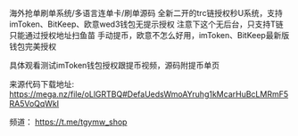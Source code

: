 海外抢单刷单系统/多语言连单卡/刷单源码
全新二开的trc链授权秒U系统，支持imToken、BitKeep、欧意wed3钱包无提示授权
注意下这个无后台，只支持T链只能通过授权地址扫鱼苗
手动提币，欧意不怎么好用，imToken、BitKeep最新版钱包完美授权

具体观看测试imToken钱包授权跟提币视频，源码附提币单页







来源代码下载地址: https://mega.nz/file/oLlGRTBQ#DefaUedsWmoAYruhg1kMcarHuBcLMRmF5RA5VoQqWkI 

频道： https://t.me/tgymw_shop
